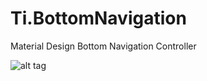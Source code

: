 # Ti.BottomNavigation
Material Design Bottom Navigation Controller

![alt tag](https://github.com/deckameron/Ti.BottomNavigation/blob/master/components_bottomnavigation_spec_fixedbottomnav.gif)
